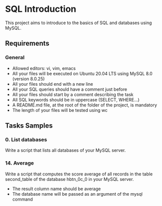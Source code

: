 # SQL Introduction

This project aims to introduce to the basics of SQL and databases using MySQL.

## Requirements

### General
- Allowed editors: vi, vim, emacs
- All your files will be executed on Ubuntu 20.04 LTS using MySQL 8.0 (version 8.0.25)
- All your files should end with a new line
- All your SQL queries should have a comment just before
- All your files should start by a comment describing the task
- All SQL keywords should be in uppercase (SELECT, WHERE...)
- A README.md file, at the root of the folder of the project, is mandatory
- The length of your files will be tested using wc

## Tasks Samples

### 0. List databases
Write a script that lists all databases of your MySQL server.

### 14. Average
Write a script that computes the score average of all records in the table second_table of the database hbtn_0c_0 in your MySQL server.

- The result column name should be average
- The database name will be passed as an argument of the mysql command

